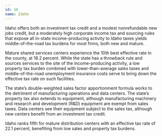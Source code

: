 ```yaml
---
id: 16 
name: Idaho
---
```


Idaho offers both an investment tax credit and a modest nonrefundable new jobs credit, but a moderately high corporate income tax and sourcing rules that expose all in-state income-producing activity to Idaho taxes yields middle-of-the-road tax burdens for most firms, both new and mature.

Mature shared services centers experience the 10th best effective rate in the county, at 18.2 percent. While the state has a throwback rule and sources services to the site of the income-producing activity, a low property tax burden combined with lower-than-average sales taxes and middle-of-the-road unemployment insurance costs serve to bring down the effective tax rate on such facilities.

The state’s double-weighted sales factor apportionment formula works to the detriment of manufacturing operations and data centers. The state’s property tax also extends to equipment, although manufacturing machinery and research and development (R&D) equipment are exempt from sales taxes. Data centers see their equipment subject to the sales tax, although new centers benefit from an investment tax credit.

Idaho ranks fifth for mature distribution centers with an effective tax rate of 22.1 percent, benefiting from low sales and property tax burdens.
